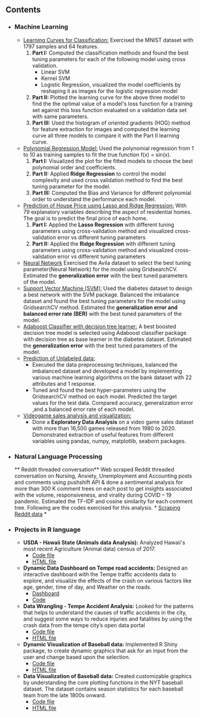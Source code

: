 ## Contents

 * ### Machine Learning
     * [Learning Curves for Classification:](https://github.com/Abishek9799/Projects-Python/blob/master/learning%20curves%20for%20classification%20using%20MNIST%20dataset.ipynb) Exercised the MNIST dataset with 1797 samples and 64 features. 
       1) **Part I:** Computed the classification methods and found the best tuning parameters for each of the following model using cross validation.                   
          * Linear SVM
          * Kernel SVM
          * Logistic Regression, visualized the model coefficients by reshaping it as images for the logistic regression model
       2) **Part II:** Plotted the learning curve for the above three model to find the the optimal value of a model's loss function for a training set against this loss function evaluated on a validation data set with same parameters.
       3) **Part III:** Used the histogram of oriented gradients (HOG) method for feature extraction for images and computed the learning curve all three models to compare it with the Part II learning curve.
     * [Polynomial Regression Model:](https://github.com/Abishek9799/Projects-Python/blob/master/Polynomial%20Regression%20Model.ipynb) Used the polynomial regression from 1 to 10 as training samples to fit the true function f(x) = sin(x). 
       1) **Part I:** Visualized the plot for the fitted models to choose the best polynomial order and coefficients. 
       2) **Part II:** Applied **Ridge Regression** to control the model complexity and used cross validation method to find the best tuning parameter for the model.
       3) **Part III:** Computed the Bias and Variance for different polynomial order to understand the performance each model.
     * [Prediction of House Price using Lasso and Ridge Regression:](https://github.com/Abishek9799/Projects-Python/blob/master/Prediction%20of%20House%20Price%20using%20Lasso%20and%20Ridge%20Regression.ipynb) With 79 explanatory variables describing the aspect of residential homes. The goal is to predict the final price of each home.
        1) **Part I:** Applied the **Lasso Regression** with different tuning parameters using cross-validation method and visualized cross-validation error vs different tuning parameters
        2) **Part II:** Applied the **Ridge Regression** with different tuning parameters using cross-validation method and visualized cross-validation error vs different tuning parameters 
     * [Neural Network](https://github.com/Abishek9799/Projects-Python/blob/master/Neural_Network.ipynb) Exercised the Avila dataset to select the best tuning parameter(Neural Network) for the model using GridsearchCV. Estimated the **generalization error** with the best tuned parameters of the model.  
     * [Support Vector Machine (SVM):](https://github.com/Abishek9799/Projects-Python/blob/master/SVM.ipynb) Used the diabetes dataset to design a best network with the SVM package. Balanced the imbalance dataset and found the best tuning parameters for the model using GridsearchCV method. Estimated the **generalization error and balanced error rate (BER)** with the best tuned parameters of the model.
     * [Adaboost Classifier with decision tree learner:](https://github.com/Abishek9799/Projects-Python/blob/master/Adaboost%20classifier%20with%20decision%20tree.ipynb) A best boosted decision tree model is selected using Adaboost classifier package with decision tree as base learner in the diabetes dataset. Estimated the **generalization error** with the best tuned parameters of the model.
     * [Prediction of Unlabeled data:](https://github.com/Abishek9799/Projects-Python/blob/master/Prediction%20of%20Unlabeled%20data.ipynb) 
       - Executed the data preprocessing techniques, balanced the imbalanced dataset and developed a model by implementing various machine learning algorithms on the bank dataset with 22 attributes and 1 response. 
       - Tuned and found the best hyper-parameters using the GridsearchCV method on each model. Predicted the target values for the test data. Compared accuracy, generalization error ,and a balanced error rate of each model.
     * [Videogame sales analysis and visualization:](https://github.com/Abishek9799/Projects-Python/blob/master/Video_Game_SalesAnalysis%20and%20Visualization.ipynb)
       - Done a **Exploratory Data Analysis** on a video game sales dataset with more than 16,500 games released from 1980 to 2020. Demonstrated extraction of useful features from different variables using pandas, numpy, matplotlib, seaborn packages.


 * ### Natural Language Processing
    ** Reddit threaded conversation** Web scraped Reddit threaded conversation on Nursing, Anxiety, Unemployment and Accounting posts and comments using pushshift API & done a sentimental analysis for more than 300 K comment trees on each post to get insights associated with the volume, responsiveness, and virality during COVID – 19 pandemic. Estimated the TF-IDF and cosine similarity for each comment tree. Following are the codes exercised for this analysis.
        * [Scraping Reddit data]()
        * 
 
*  ### Projects in R language
    * **USDA - Hawaii State (Animals data Analysis):** Analyzed Hawaii's most recent Agriculture (Animal data) census of 2017.
      - [Code file](https://github.com/Abishek9799/R-Language-Projects/blob/main/USDA%20-%20Hawaii%20State%20(Animals%20data%20Analysis).Rmd) 
      - [HTML file](https://rpubs.com/Abishek_RK/hawaii_agriculture_analysis)
    * **Dynamic Data Dashboard on Tempe road accidents:** Designed an interactive dashboard with the Tempe traffic accidents data to explore, and visualize the effects of the crash on various factors like age, gender, time of day, and Weather on the roads.
      - [Dashboard](https://abishek-rk.shinyapps.io/Tempe_Traffic_Accidents_Data/)
      - [Code](https://github.com/Abishek9799/R-Language-Projects/blob/main/Tempe_Traffic_Accidents.rmd)
   * **Data Wrangling - Tempe Accident Analysis:** Looked for the patterns that helps to understand the causes of traffic accidents in the city, and suggest some ways to reduce injuries and fatalities by using the crash data from the tempe city’s open data portal
     - [Code file](https://github.com/Abishek9799/R-Language-Projects/blob/main/Data%20Wrangling%20-%20Tempe%20Accident%20Analysis%20R5.Rmd)
     - [HTML file](https://rpubs.com/Abishek_RK/data_wrangling_of_tempe_accidents_data) 
   * **Dynamic Visualization of Baseball data:** Implemented R Shiny package, to create dynamic graphics that ask for an input from the user and change based upon the selection.
     - [Code file](https://github.com/Abishek9799/R-Language-Projects/blob/main/Dynamic%20Visualization%20R4.Rmd)
     - [HTML file](https://abishek-rk.shinyapps.io/Dynamic_Visualization/)
   * **Data Visualization of Baseball data:** Created customizable graphics by understanding the core plotting functions in the NYT baseball dataset. The dataset contains season statistics for each baseball team from the late 1800s onward. 
     - [Code file](https://github.com/Abishek9799/R-Language-Projects/blob/main/Data%20Visualization(Graphics)%20in%20R%20R3.Rmd)
     - [HTML file](https://rpubs.com/Abishek_RK/Data_visualization_baseball)
